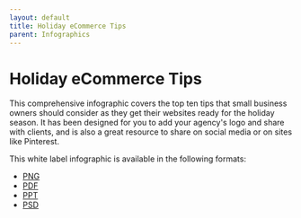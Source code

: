 ```yaml
---
layout: default
title: Holiday eCommerce Tips
parent: Infographics
---
```


# Holiday eCommerce Tips

This comprehensive infographic covers the top ten tips that small business owners should consider as they get their websites ready for the holiday season. It has been designed for you to add your agency's logo and share with clients, and is also a great resource to share on social media or on sites like Pinterest.


This white label infographic is available in the following formats:

* [PNG](https://make.theagencywiki.org/assets/files/holiday-ecommerce-tips-infographic-2020.png)
* [PDF](https://make.theagencywiki.org/assets/files/holiday-ecommerce-tips-infographic-2020.pdf)
* [PPT](https://make.theagencywiki.org/assets/files/holiday-ecommerce-tips-infographic-2020.pptx)
* [PSD](https://make.theagencywiki.org/assets/files/holiday-ecommerce-tips-infographic-2020.psd)

